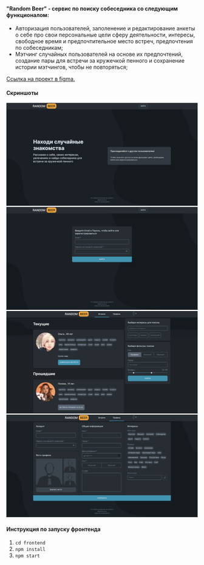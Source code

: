#### "Random Beer" - сервис по поиску собеседника со следующим функционалом:
- Авторизация пользователей, заполенение и редактирование анкеты о себе про свои персональные цели сферу деятельности, интересы, свободное время и предпочтительное место встреч, предпочтения по собеседникам;
- Мэтчинг случайных пользователей на основе их предпочтений, создание пары для встречи за кружечкой пенного и сохранение истории мэтчингов, чтобы не повторяться;

[Ссылка на проект в figma.](https://www.figma.com/file/jtcbK2gXc1bOaRGcknkFw9/Random-Beer?type=design&t=wyYirgTXEd8P8aLl-6)

#### Скриншоты
![WelcomePage](screenshots/WelcomePage.png) ![LoginPage](screenshots/LoginPage.png)
![MeetingsPage](screenshots/MeetingsPage.png) ![ProfilePage](screenshots/ProfilePage.png)


#### Инструкция по запуску фронтенда
1. `cd frontend`
2. `npm install`
3. `npm start`

